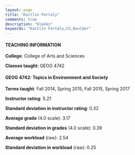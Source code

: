 ```yaml
---
layout: page
title: "Kaitlin Fertaly" 
comments: true
description: "blanks"
keywords: "Kaitlin Fertaly,CU,Boulder"
---
```

<head>
<script src="https://ajax.googleapis.com/ajax/libs/jquery/2.1.3/jquery.min.js"></script>
<script src="https://dl.dropboxusercontent.com/s/pc42nxpaw1ea4o9/highcharts.js?dl=0"></script>
<!-- <script src="../assets/js/highcharts.js"></script> -->
<style type="text/css">@font-face {
	font-family: "Bebas Neue";
	src: url(https://www.filehosting.org/file/details/544349/BebasNeue Regular.otf) format("opentype");
	}
	h1.Bebas { 
		font-family: "Bebas Neue", Verdana, Tahoma;
	}
</style>
</head>
	   
#### TEACHING INFORMATION

**College**: College of Arts and Sciences

**Classes taught**: GEOG 4742

#### GEOG 4742: Topics in Enviromment and Society

**Terms taught**: Fall 2014, Spring 2015, Fall 2015, Spring 2017

**Instructor rating**: 5.21

**Standard deviation in instructor rating**: 0.32

**Average grade** (4.0 scale): 3.17

**Standard deviation in grades** (4.0 scale): 0.39

**Average workload** (raw): 2.54

**Standard deviation in workload** (raw): 0.25

